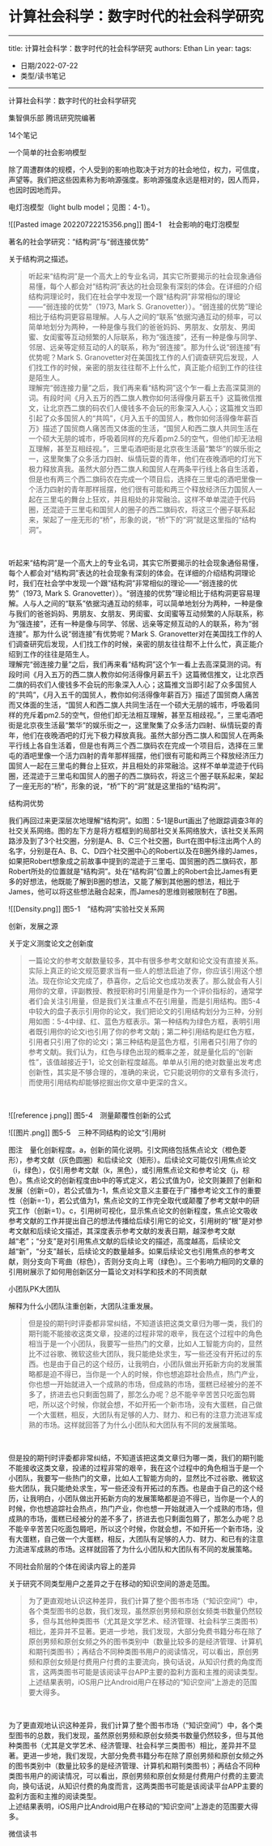 # 计算社会科学：数字时代的社会科学研究


---
title: 计算社会科学：数字时代的社会科学研究
authors: Ethan Lin
year:
tags:
  - 日期/2022-07-22 
  - 类型/读书笔记  
---






计算社会科学：数字时代的社会科学研究

集智俱乐部 腾讯研究院编著

14个笔记

一个简单的社会影响模型

除了周遭群体的规模，个人受到的影响也取决于对方的社会地位，权力，可信度，声望等。我们把这些因素称为影响源强度。影响源强度永远是相对的，因人而异，也因时因地而异。

电灯泡模型（light bulb model；见图：4-1）。

![[Pasted image 20220722215356.png]]
图4-1　社会影响的电灯泡模型

著名的社会学研究：“结构洞”与“弱连接优势”

关于结构洞之描述。

> 听起来“结构洞”是一个高大上的专业名词，其实它所要揭示的社会现象通俗易懂，每个人都会对“结构洞”表达的社会现象有深刻的体会。在详细的介绍结构洞理论时，我们在社会学中发现一个跟“结构洞”非常相似的理论——“弱连接的优势”（1973, Mark S. Granovetter））。“弱连接的优势”理论相比于结构洞更容易理解。人与人之间的“联系”依据沟通互动的频率，可以简单地划分为两种，一种是像与我们的爸爸妈妈、男朋友、女朋友、男闺蜜、女闺蜜等互动频繁的人际联系，称为“强连接”，还有一种是像与同学、邻居、远亲等定频互动的人的联系，称为“弱连接”。那为什么说“弱连接”有优势呢？Mark S. Granovetter对在美国找工作的人们调查研究后发现，人们找工作的时候，亲密的朋友往往帮不上什么忙，真正能介绍到工作的往往是陌生人。  
> 理解完“弱连接力量”之后，我们再来看“结构洞”这个乍一看上去高深莫测的词。有段时间《月入五万的西二旗人教你如何活得像月薪五千》这篇微信推文，让北京西二旗的码农们人傻钱多不会玩的形象深入人心；这篇推文当即引起了众多国贸人的“共鸣”，《月入五千的国贸人，教你如何活得像年薪百万》描述了国贸商人痛苦而又体面的生活，“国贸人和西二旗人共同生活在一个硕大无朋的城市，呼吸着同样的充斥着pm2.5的空气，但他们却无法相互理解，甚至互相歧视。”，三里屯酒吧街是北京夜生活最“繁华”的娱乐街之一，这里聚集了众多活力四射、纵情玩耍的青年，他们在夜晚酒吧的灯光下极力释放真我。虽然大部分西二旗人和国贸人在两条平行线上各自生活着，但是也有两三个西二旗码农在完成一个项目后，选择在三里屯的酒吧里像一个活力四射的青年那样摇摆，他们很有可能和两三个释放经济压力国贸人一起在三里屯的舞台上狂欢，并且相处的非常融洽。这样不单单混迹于代码圈，还混迹于三里屯和国贸人的圈子的西二旗码农，将这三个圈子联系起来，架起了一座无形的“桥”，形象的说，“桥”下的“洞”就是这里指的“结构洞”。

 

听起来“结构洞”是一个高大上的专业名词，其实它所要揭示的社会现象通俗易懂，每个人都会对“结构洞”表达的社会现象有深刻的体会。在详细的介绍结构洞理论时，我们在社会学中发现一个跟“结构洞”非常相似的理论——“弱连接的优势”（1973, Mark S. Granovetter））。“弱连接的优势”理论相比于结构洞更容易理解。人与人之间的“联系”依据沟通互动的频率，可以简单地划分为两种，一种是像与我们的爸爸妈妈、男朋友、女朋友、男闺蜜、女闺蜜等互动频繁的人际联系，称为“强连接”，还有一种是像与同学、邻居、远亲等定频互动的人的联系，称为“弱连接”。那为什么说“弱连接”有优势呢？Mark S. Granovetter对在美国找工作的人们调查研究后发现，人们找工作的时候，亲密的朋友往往帮不上什么忙，真正能介绍到工作的往往是陌生人。  
理解完“弱连接力量”之后，我们再来看“结构洞”这个乍一看上去高深莫测的词。有段时间《月入五万的西二旗人教你如何活得像月薪五千》这篇微信推文，让北京西二旗的码农们人傻钱多不会玩的形象深入人心；这篇推文当即引起了众多国贸人的“共鸣”，《月入五千的国贸人，教你如何活得像年薪百万》描述了国贸商人痛苦而又体面的生活，“国贸人和西二旗人共同生活在一个硕大无朋的城市，呼吸着同样的充斥着pm2.5的空气，但他们却无法相互理解，甚至互相歧视。”，三里屯酒吧街是北京夜生活最“繁华”的娱乐街之一，这里聚集了众多活力四射、纵情玩耍的青年，他们在夜晚酒吧的灯光下极力释放真我。虽然大部分西二旗人和国贸人在两条平行线上各自生活着，但是也有两三个西二旗码农在完成一个项目后，选择在三里屯的酒吧里像一个活力四射的青年那样摇摆，他们很有可能和两三个释放经济压力国贸人一起在三里屯的舞台上狂欢，并且相处的非常融洽。这样不单单混迹于代码圈，还混迹于三里屯和国贸人的圈子的西二旗码农，将这三个圈子联系起来，架起了一座无形的“桥”，形象的说，“桥”下的“洞”就是这里指的“结构洞”。

结构洞优势

我们再回过来更深层次地理解“结构洞”。如图：5-1是Burt画出了他跟踪调查3年的社交关系网络。图的左下方是将方框框到的局部社交关系网络放大，该社交关系网路涉及到了3个社交圈，分别是A、B、C三个社交圈，Burt在图中标注出两个人的名字，分别是在A、B、C、D四个社交圈中心的Robert以及在B圈外缘的James，如果把Robert想象成之前故事中提到的混迹于三里屯、国贸圈的西二旗码农，那Robert所处的位置就是“结构洞”。处在“结构洞”位置上的Robert会比James有更多的好想法，他既能了解到B圈的想法，又能了解到其他圈的想法，相比于James，他可以将这些想法融合起来，而James的思维则被限制在了B圈。

![[Density.png]]
图5-1　“结构洞”实验社交关系网

创新，发展之源

关于定义测度论文之创新度

> 一篇论文的参考文献数量较多，其中有很多参考文献和论文没有直接关系。实际上真正的论文规范要求当有一些人的想法启迪了你，你应该引用这个想法。现在你论文完成了，恭喜你，之后论文也成功发表了。那么就会有人引用你的文章，评副教授、教授职称时引用量是作为一个评价指标的，通常学者们会关注引用量，但是我们关注重点不在引用量，而是引用结构。图5-4中较大的盘子表示引用你的论文，我们把论文的引用结构划分为三种，分别用如图：5-4中绿、红、蓝色方框表示。第一种结构为绿色方框，表明引用者既引用你的论文i也引用了你的参考文献j；第二种引用结构是红色方框，引用者只引用了你的论文i；第三种结构是蓝色方框，引用者只引用了你的参考文献j。我们认为，红色与绿色出现的概率之差，就是量化后的“创新性”，该值越接近于1，论文创新程度越高。单单从引用的绝对数量出发考虑创新性，其实是不够合理的，准确的来说，它只能说明你的文章有多流行，而使用引用结构却能够挖掘出你文章中更深的含义。

 

![[reference j.png]]
图5-4　测量颠覆性创新的公式  

![[图片.png]]
图5-5　三种不同结构的论文“引用树

图注　量化创新程度。a，创新的简化说明。引文网络包括焦点论文（橙色菱形），参考文献（灰色圆圈）和后续论文（矩形）。后续论文可能仅引用焦点论文（i，绿色），仅引用参考文献（k，黑色），或引用焦点论文和参考论文（j，棕色）。焦点论文的创新程度由b中的等式定义，若公式值为0，论文则兼顾了创新和发展（创新=0），若公式值为-1，焦点论文意义主要在于广播参考论文工作的重要性（创新=-1），若公式值为1，焦点论文的工作完全取代或颠覆了参考文献中的研究工作（创新=1）。c，引用树可视化，显示焦点论文的创新程度，焦点论文吸收参考文献的工作并提出自己的想法传播给后续引用它的论文，引用树的“根”是对参考文献和后续论文描述，其深度表示参考文献的发表日期，越深参考文献越“老”；“分支”是对引用焦点文献的后续论文的描述，高度越高，后续论文越“新”，“分支”越长，后续论文的数量越多。如果后续论文也引用焦点的参考文献，则分支向下弯曲（棕色），否则分支向上弯（绿色）。三个影响力相同的文章的引用树展示了如何用创新区分一篇论文对科学和技术的不同贡献

小团队PK大团队

解释为什么小团队注重创新，大团队注重发展。

> 但是投的期刊时评委都非常纠结，不知道该把这类文章归为哪一类，我们的期刊能不能接收这类文章，投递的过程非常的艰辛，我在这个过程中的角色相当于是一个小团队，我要写一些热门的文章，比如人工智能方向的，显然比不过谷歌、微软这些大团队，我只能绝处求生，写一些还没有开拓过的东西。也是由于自己的这个经历，让我明白，小团队做出开拓新方向的发展策略都是迫不得已，当你是一个人的时候，你也想追踪社会热点，热门产业，你也想一开始就进入一个成熟的市场，但成熟的市场，蛋糕已经被分的差不多了，挤进去也只剩面包屑了，那怎么办呢？总不能辛辛苦苦只吃面包屑吧，所以这个时候，你就会想，不如开拓一个新市场，没有大蛋糕，自己做一个大蛋糕，相反，大团队有足够的人力、财力、和已有的注意力流进军成熟的市场。这样就回答了为什么小团队和大团队有不同的发展策略。

 

但是投的期刊时评委都非常纠结，不知道该把这类文章归为哪一类，我们的期刊能不能接收这类文章，投递的过程非常的艰辛，我在这个过程中的角色相当于是一个小团队，我要写一些热门的文章，比如人工智能方向的，显然比不过谷歌、微软这些大团队，我只能绝处求生，写一些还没有开拓过的东西。也是由于自己的这个经历，让我明白，小团队做出开拓新方向的发展策略都是迫不得已，当你是一个人的时候，你也想追踪社会热点，热门产业，你也想一开始就进入一个成熟的市场，但成熟的市场，蛋糕已经被分的差不多了，挤进去也只剩面包屑了，那怎么办呢？总不能辛辛苦苦只吃面包屑吧，所以这个时候，你就会想，不如开拓一个新市场，没有大蛋糕，自己做一个大蛋糕，相反，大团队有足够的人力、财力、和已有的注意力流进军成熟的市场。这样就回答了为什么小团队和大团队有不同的发展策略。

不同社会阶层的个体在阅读内容上的差异

关于研究不同类型用户之差异之于在移动的知识空间的游走范围。

> 为了更直观地认识这种差异，我们计算了整个图书市场（“知识空间”）中，各个类型图书的总数，我们发现，虽然原创男频和原创女频类书数量仍然较多，但与其他种类图书（尤其是文学艺术、经济管理、社会科学三类图书）相比，差异并不显著。更进一步地，我们发现，大部分免费书籍分布在除了原创男频和原创女频之外的图书类别中（数量比较多的是经济管理、计算机和期刊类图书）；再结合不同种类图书用户的阅读情况，可以看出，原创男频和原创女频是付费用户付费的主要流向，换句话说，从知识付费的角度而言，这两类图书可能是该阅读平台APP主要的盈利方面和主推的阅读类型。  
> 上述结果表明，iOS用户比Android用户在移动的“知识空间”上游走的范围要大得多。

 

为了更直观地认识这种差异，我们计算了整个图书市场（“知识空间”）中，各个类型图书的总数，我们发现，虽然原创男频和原创女频类书数量仍然较多，但与其他种类图书（尤其是文学艺术、经济管理、社会科学三类图书）相比，差异并不显著。更进一步地，我们发现，大部分免费书籍分布在除了原创男频和原创女频之外的图书类别中（数量比较多的是经济管理、计算机和期刊类图书）；再结合不同种类图书用户的阅读情况，可以看出，原创男频和原创女频是付费用户付费的主要流向，换句话说，从知识付费的角度而言，这两类图书可能是该阅读平台APP主要的盈利方面和主推的阅读类型。  
上述结果表明，iOS用户比Android用户在移动的“知识空间”上游走的范围要大得多。

  

微信读书